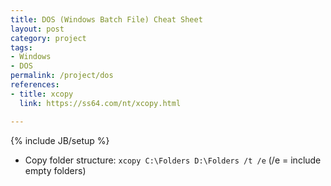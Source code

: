 ```yaml
---
title: DOS (Windows Batch File) Cheat Sheet
layout: post
category: project
tags:
- Windows
- DOS
permalink: /project/dos
references:
- title: xcopy
  link: https://ss64.com/nt/xcopy.html

---
```

{% include JB/setup %}

- Copy folder structure: `xcopy C:\Folders D:\Folders /t /e` (/e = include empty folders)
